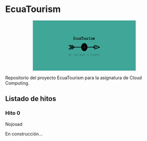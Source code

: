 # EcuaTourism

<p align='center'>
<img src="./docs/imgs/EcuaTourism_logo.png" alt="drawing" height="160" width=65% align='center'/>
</p>

Repositorio del proyecto EcuaTourism para la asignatura de Cloud Computing.

## Listado de hitos

### Hito 0

Nojosad

En construcción...
